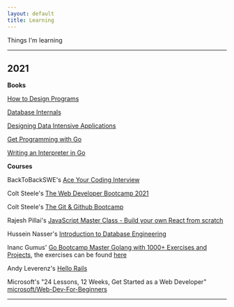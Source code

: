 ```yaml
---
layout: default
title: Learning
---
```


Things I'm learning

<hr>

<h2>2021</h2>

**Books**

[How to Design Programs](https://htdp.org/2020-8-1/Book/index.html)

[Database Internals](https://www.databass.dev/)

[Designing Data Intensive Applications](https://dataintensive.net/)

[Get Programming with Go](https://www.oreilly.com/library/view/get-programming-with/9781617293092/)

[Writing an Interpreter in Go](https://interpreterbook.com/)

**Courses**

BackToBackSWE's [Ace Your Coding Interview](https://backtobackswe.com/)

Colt Steele's [The Web Developer Bootcamp 2021](https://www.udemy.com/course/the-web-developer-bootcamp/)

Colt Steele's [The Git & Github Bootcamp](https://www.udemy.com/course/git-and-github-bootcamp/)

Rajesh Pillai's [JavaScript Master Class - Build your own React from scratch](https://www.udemy.com/course/javascript-deep-dive-code-your-own-react-library/)

Hussein Nasser's [Introduction to Database Engineering](https://www.udemy.com/course/database-engines-crash-course/)

Inanc Gumus' [Go Bootcamp Master Golang with 1000+ Exercises and Projects](https://www.udemy.com/course/learn-go-the-complete-bootcamp-course-golang/), the exercises can be found [here](https://github.com/inancgumus/learngo)

Andy Leverenz's [Hello Rails](https://hellorails.io/)

Microsoft's "24 Lessons, 12 Weeks, Get Started as a Web Developer" [microsoft/Web-Dev-For-Beginners](https://github.com/microsoft/Web-Dev-For-Beginners)

<hr>

